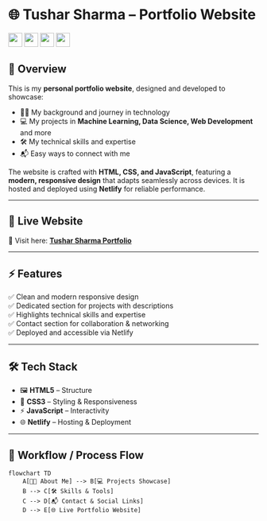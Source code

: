 # 🌐 Tushar Sharma – Portfolio Website  
<p align="left">
  <img src="https://img.shields.io/badge/HTML5-E34F26?logo=html5&logoColor=white&style=for-the-badge" height="28"/>
  <img src="https://img.shields.io/badge/CSS3-1572B6?logo=css3&logoColor=white&style=for-the-badge" height="28"/>
  <img src="https://img.shields.io/badge/JavaScript-F7DF1E?logo=javascript&logoColor=black&style=for-the-badge" height="28"/>
  <img src="https://img.shields.io/badge/Netlify-00C7B7?logo=netlify&logoColor=white&style=for-the-badge" height="28"/>
</p>   

## 📌 Overview  
This is my **personal portfolio website**, designed and developed to showcase:  
- 👨‍🎓 My background and journey in technology  
- 💻 My projects in **Machine Learning, Data Science, Web Development** and more  
- 🛠️ My technical skills and expertise  
- 📬 Easy ways to connect with me  

The website is crafted with **HTML, CSS, and JavaScript**, featuring a **modern, responsive design** that adapts seamlessly across devices. It is hosted and deployed using **Netlify** for reliable performance.  

---

## 🚀 Live Website  
🔗 Visit here: **[Tushar Sharma Portfolio](https://tusharportsquard.netlify.app)**  

---

## ⚡ Features  
✅ Clean and modern responsive design  
✅ Dedicated section for projects with descriptions  
✅ Highlights technical skills and expertise  
✅ Contact section for collaboration & networking  
✅ Deployed and accessible via Netlify  

---

## 🛠️ Tech Stack  
- 🖼 **HTML5** – Structure  
- 🎨 **CSS3** – Styling & Responsiveness  
- ⚡ **JavaScript** – Interactivity  
- 🌐 **Netlify** – Hosting & Deployment  

---

## 🔄 Workflow / Process Flow  

```mermaid
flowchart TD
    A[👨‍🎓 About Me] --> B[💻 Projects Showcase]
    B --> C[🛠️ Skills & Tools]
    C --> D[📬 Contact & Social Links]
    D --> E[🌐 Live Portfolio Website]
